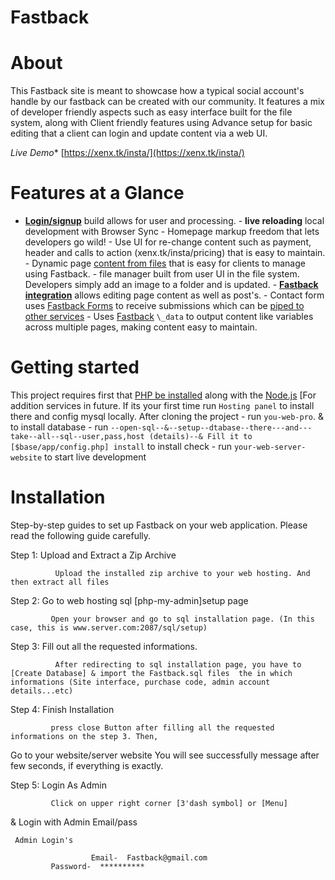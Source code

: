 # Fastback

# About

This Fastback site is meant to showcase how a typical social account's handle by our fastback
 can be created with our community. It features a mix of developer friendly aspects such as easy interface built for the file system, along with Client friendly features using Advance setup for basic editing that a client can login and update content via a web UI.

*Live Demo** 
[https://xenx.tk/insta/](https://xenx.tk/insta/)

# Features at a Glance 
- **[Login/signup](https://xenx.tk/insta/)** build allows for user and processing. - **live reloading** local development with Browser Sync - Homepage markup freedom that lets developers go wild! - Use UI for re-change content such as payment, header and calls to action (xenx.tk/insta/pricing) that is easy to maintain. - Dynamic page [content from files](https://xenx.tk/insta/) that is easy for clients to manage using Fastback. - file manager built from user UI in the file system. Developers simply add an image to a folder and is updated. - **[Fastback integration](https://xenx.tk/insta/)** allows editing page content as well as post's. - Contact form uses [Fastback Forms](https://xenx.tk/docs/form-handling/) to receive submissions which can be [piped to other services](https://xenx.tk/docs/form-handling/#receiving-submissions) - Uses [Fastback](https://xenx.tk/docs/datafiles/) `\_data` to output content like variables across multiple pages, making content easy to maintain. 

# Getting started 
This project requires first that [PHP be installed](https://xenx.tk/docs/installation/) along with the [Node.js](https://nodejs.org/en/download/)
[For addition services in future. If its your first time run `Hosting panel` to install there and config mysql locally. After cloning the project - run `you-web-pro`. & to install database  - run `--open-sql--&--setup--dtabase--there---and---take--all--sql--user,pass,host (details)--&
Fill it to [$base/app/config.php] install` to install check - run `your-web-server-website` to start live development 

# Installation

Step-by-step guides to set up Fastback on your web application. Please read the following guide carefully.

Step 1: Upload and Extract a Zip Archive

              Upload the installed zip archive to your web hosting. And then extract all files

Step 2: Go to web hosting sql [php-my-admin]setup page

             Open your browser and go to sql installation page. (In this case, this is www.server.com:2087/sql/setup)

Step 3: Fill out all the requested informations.

              After redirecting to sql installation page, you have to [Create Database] & import the Fastback.sql files  the in which informations (Site interface, purchase code, admin account details...etc)

Step 4: Finish Installation

             press close Button after filling all the requested informations on the step 3. Then,
Go to your website/server website
You will see successfully message after few seconds, if everything is exactly.

Step 5: Login As Admin

             Click on upper right corner [3'dash symbol] or [Menu]
& Login with  Admin Email/pass
  
     Admin Login's 
                   
                      Email-  Fastback@gmail.com
             Password-  **********



